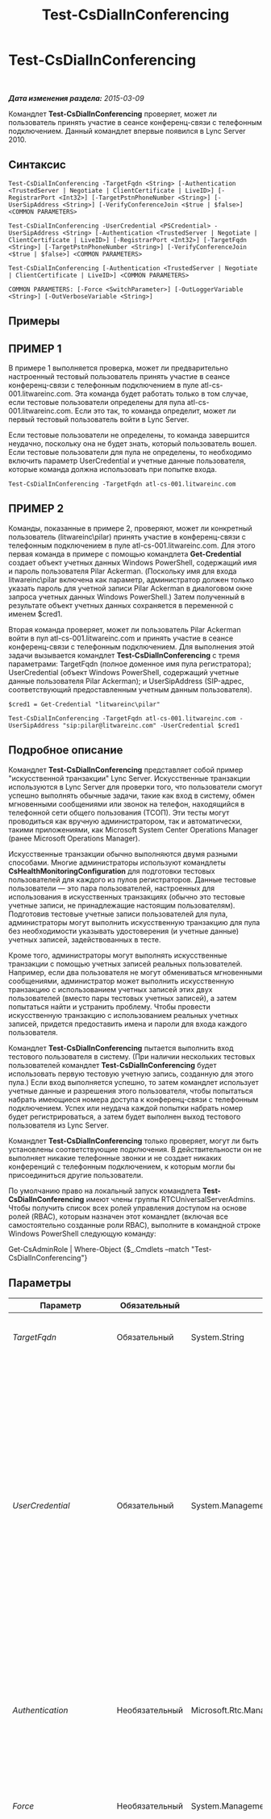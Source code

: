 ﻿---
title: Test-CsDialInConferencing
TOCTitle: Test-CsDialInConferencing
ms:assetid: e4aedf4f-77ac-4c8b-9613-07f8ea12c041
ms:mtpsurl: https://technet.microsoft.com/ru-ru/library/Gg399013(v=OCS.15)
ms:contentKeyID: 49311470
ms.date: 05/19/2016
mtps_version: v=OCS.15
ms.translationtype: HT
---

# Test-CsDialInConferencing

 

_**Дата изменения раздела:** 2015-03-09_

Командлет **Test-CsDialInConferencing** проверяет, может ли пользователь принять участие в сеансе конференц-связи с телефонным подключением. Данный командлет впервые появился в Lync Server 2010.

## Синтаксис

    Test-CsDialInConferencing -TargetFqdn <String> [-Authentication <TrustedServer | Negotiate | ClientCertificate | LiveID>] [-RegistrarPort <Int32>] [-TargetPstnPhoneNumber <String>] [-UserSipAddress <String>] [-VerifyConferenceJoin <$true | $false>] <COMMON PARAMETERS>

    Test-CsDialInConferencing -UserCredential <PSCredential> -UserSipAddress <String> [-Authentication <TrustedServer | Negotiate | ClientCertificate | LiveID>] [-RegistrarPort <Int32>] [-TargetFqdn <String>] [-TargetPstnPhoneNumber <String>] [-VerifyConferenceJoin <$true | $false>] <COMMON PARAMETERS>

    Test-CsDialInConferencing [-Authentication <TrustedServer | Negotiate | ClientCertificate | LiveID>] <COMMON PARAMETERS>

    COMMON PARAMETERS: [-Force <SwitchParameter>] [-OutLoggerVariable <String>] [-OutVerboseVariable <String>]

## Примеры

## ПРИМЕР 1

В примере 1 выполняется проверка, может ли предварительно настроенный тестовый пользователь принять участие в сеансе конференц-связи с телефонным подключением в пуле atl-cs-001.litwareinc.com. Эта команда будет работать только в том случае, если тестовые пользователи определены для пула atl-cs-001.litwareinc.com. Если это так, то команда определит, может ли первый тестовый пользователь войти в Lync Server.

Если тестовые пользователи не определены, то команда завершится неудачно, поскольку она не будет знать, который пользователь вошел. Если тестовые пользователи для пула не определены, то необходимо включить параметр UserCredential и учетные данные пользователя, которые команда должна использовать при попытке входа.

    Test-CsDialInConferencing -TargetFqdn atl-cs-001.litwareinc.com 

## ПРИМЕР 2

Команды, показанные в примере 2, проверяют, может ли конкретный пользователь (litwareinc\\pilar) принять участие в конференц-связи с телефонным подключением в пуле atl-cs-001.litwareinc.com. Для этого первая команда в примере с помощью командлета **Get-Credential** создает объект учетных данных Windows PowerShell, содержащий имя и пароль пользователя Pilar Ackerman. (Поскольку имя для входа litwareinc\\pilar включена как параметр, администратор должен только указать пароль для учетной записи Pilar Ackerman в диалоговом окне запроса учетных данных Windows PowerShell.) Затем полученный в результате объект учетных данных сохраняется в переменной с именем $cred1.

Вторая команда проверяет, может ли пользователь Pilar Ackerman войти в пул atl-cs-001.litwareinc.com и принять участие в сеансе конференц-связи с телефонным подключением. Для выполнения этой задачи вызывается командлет **Test-CsDialInConferencing** с тремя параметрами: TargetFqdn (полное доменное имя пула регистратора); UserCredential (объект Windows PowerShell, содержащий учетные данные пользователя Pilar Ackerman); и UserSipAddress (SIP-адрес, соответствующий предоставленным учетным данным пользователя).

    $cred1 = Get-Credential "litwareinc\pilar"
    
    Test-CsDialInConferencing -TargetFqdn atl-cs-001.litwareinc.com -UserSipAddress "sip:pilar@litwareinc.com" -UserCredential $cred1

## Подробное описание

Командлет **Test-CsDialInConferencing** представляет собой пример "искусственной транзакции" Lync Server. Искусственные транзакции используются в Lync Server для проверки того, что пользователи смогут успешно выполнять обычные задачи, такие как вход в систему, обмен мгновенными сообщениями или звонок на телефон, находящийся в телефонной сети общего пользования (ТСОП). Эти тесты могут проводиться как вручную администратором, так и автоматически, такими приложениями, как Microsoft System Center Operations Manager (ранее Microsoft Operations Manager).

Искусственные транзакции обычно выполняются двумя разными способами. Многие администраторы используют командлеты **CsHealthMonitoringConfiguration** для подготовки тестовых пользователей для каждого из пулов регистраторов. Данные тестовые пользователи — это пара пользователей, настроенных для использования в искусственных транзакциях (обычно это тестовые учетные записи, не принадлежащие настоящим пользователям). Подготовив тестовые учетные записи пользователей для пула, администраторы могут выполнить искусственную транзакцию для пула без необходимости указывать удостоверения (и учетные данные) учетных записей, задействованных в тесте.

Кроме того, администраторы могут выполнять искусственные транзакции с помощью учетных записей реальных пользователей. Например, если два пользователя не могут обмениваться мгновенными сообщениями, администратор может выполнить искусственную транзакцию с использованием учетных записей этих двух пользователей (вместо пары тестовых учетных записей), а затем попытаться найти и устранить проблему. Чтобы провести искусственную транзакцию с использованием реальных учетных записей, придется предоставить имена и пароли для входа каждого пользователя.

Командлет **Test-CsDialInConferencing** пытается выполнить вход тестового пользователя в систему. (При наличии нескольких тестовых пользователей командлет **Test-CsDialInConferencing** будет использовать первую тестовую учетную запись, созданную для этого пула.) Если вход выполняется успешно, то затем командлет использует учетные данные и разрешения этого пользователя, чтобы попытаться набрать имеющиеся номера доступа к конференц-связи с телефонным подключением. Успех или неудача каждой попытки набрать номер будет регистрироваться, а затем будет выполнен выход тестового пользователя из Lync Server.

Командлет **Test-CsDialInConferencing** только проверяет, могут ли быть установлены соответствующие подключения. В действительности он не выполняет никакие телефонные звонки и не создает никаких конференций с телефонным подключением, к которым могли бы присоединиться другие пользователи.

По умолчанию право на локальный запуск командлета **Test-CsDialInConferencing** имеют члены группы RTCUniversalServerAdmins. Чтобы получить список всех ролей управления доступом на основе ролей (RBAC), которым назначен этот командлет (включая все самостоятельно созданные роли RBAC), выполните в командной строке Windows PowerShell следующую команду:

Get-CsAdminRole | Where-Object {$\_.Cmdlets –match "Test-CsDialInConferencing"}

## Параметры


<table>
<colgroup>
<col style="width: 25%" />
<col style="width: 25%" />
<col style="width: 25%" />
<col style="width: 25%" />
</colgroup>
<thead>
<tr class="header">
<th>Параметр</th>
<th>Обязательный</th>
<th>Тип</th>
<th>Описание</th>
</tr>
</thead>
<tbody>
<tr class="odd">
<td><p><em>TargetFqdn</em></p></td>
<td><p>Обязательный</p></td>
<td><p>System.String</p></td>
<td><p>Полное доменное имя пула, который должен тестироваться.</p></td>
</tr>
<tr class="even">
<td><p><em>UserCredential</em></p></td>
<td><p>Обязательный</p></td>
<td><p>System.Management.Automation.PSCredential</p></td>
<td><p>Объект учетных данных пользователя для тестирования. Значение, передаваемое в UserCredential, должно быть ссылкой на объект, полученной с помощью командлета <strong>Get-Credential</strong>. Например, данный код возвращает объект учетных данных для пользователя litwareinc\kenmyer и сохраняет этот объект в переменную $x:</p>
<p>$x = Get-Credential &quot;litwareinc\kenmyer&quot;</p>
<p>При запуске этой команды необходимо указать пароль пользователя. Этот параметр не требуется, если тестирование проводится с использованием параметров конфигурации наблюдения за работоспособностью системы.</p></td>
</tr>
<tr class="odd">
<td><p><em>Authentication</em></p></td>
<td><p>Необязательный</p></td>
<td><p>Microsoft.Rtc.Management.SyntheticTransactions.SipSyntheticTransaction+AuthenticationMechanism</p></td>
<td><p>Тип проверки подлинности, используемой в тесте. Разрешенные значения:</p>
<p>* TrustedServer</p>
<p>* Negotiate</p>
<p>* ClientCertificate</p>
<p>* LiveID</p></td>
</tr>
<tr class="even">
<td><p><em>Force</em></p></td>
<td><p>Необязательный</p></td>
<td><p>System.Management.Automation.SwitchParameter</p></td>
<td><p>Подавляет отображение любых сообщений о некритических ошибках, которые могут возникать при выполнении этой команды.</p></td>
</tr>
<tr class="odd">
<td><p><em>OutLoggerVariable</em></p></td>
<td><p>Необязательный</p></td>
<td><p>System.String</p></td>
<td><p>Если этот параметр используется, подробные результаты выполнения командлета будут сохранены в указанной переменной. Эта переменная включает в себя пару методов, ToHTML и ToXML, которые затем могут использоваться для сохранения этих результатов в HTML-файле или в XML-файле.</p>
<p>Для сохранения выходных результатов в переменной средства ведения журнала с именем $TestOutput используется следующий синтаксис:</p>
<p>-OutLoggerVariable TestOutput</p>
<p>Примечание. При указании имени переменной не следует добавлять в начало символ $. Чтобы сохранить информацию, содержащуюся в переменной средства ведения журнала, в HTML-файле, используйте команду, аналогичную следующей:</p>
<p>$TestOutput.ToHTML() &gt; C:\Logs\TestOutput.html</p>
<p>Чтобы сохранить информацию, содержащуюся в переменной средства ведения журнала, в XML-файле, используйте команду, аналогичную следующей:</p>
<p></p>
<p>$TestOutput.ToXML() &gt; C:\Logs\TestOutput.xml</p></td>
</tr>
<tr class="even">
<td><p><em>OutVerboseVariable</em></p></td>
<td><p>Необязательный</p></td>
<td><p>System.String</p></td>
<td><p>При указании этого параметра подробные результаты выполнения командлета будут сохранены в указанной переменной. Например, чтобы сохранить результаты в переменную $TestOutput, используйте следующий синтаксис:</p>
<p>-OutVerboseVariable TestOutput</p>
<p>При указании имени переменной не следует добавлять в его начало символ $.</p></td>
</tr>
<tr class="odd">
<td><p><em>RegistrarPort</em></p></td>
<td><p>Необязательный</p></td>
<td><p>System.Int32</p></td>
<td><p>Порт SIP, используемый службой регистратора. Этот параметр не обязателен, если регистратор использует порт по умолчанию, 5061.</p></td>
</tr>
<tr class="even">
<td><p><em>TargetPstnPhoneNumber</em></p></td>
<td><p>Необязательный</p></td>
<td><p>System.String</p></td>
<td><p>Номер для телефона ТСОП, который будет использоваться для проверки способности пользователей ТСОП присоединиться к конференции с телефонным подключением. Например:</p>
<p>-TargetPstnPhoneNumber &quot;+12065551219&quot;</p>
<p>Обратите внимание на то, что TargetPstnPhoneNumber следует включать только в тех случаях, когда вы используете параметр VerifyConferenceJoinType.</p></td>
</tr>
<tr class="odd">
<td><p><em>UserSipAddress</em></p></td>
<td><p>Необязательный</p></td>
<td><p>System.String</p></td>
<td><p>SIP-адрес для тестируемой учетной записи пользователя. Например: -UserSipAddress &quot;sip:kenmyer@litwareinc.com&quot;. Параметр UserSipAddress должен ссылаться на ту же учетную запись пользователя, что и параметр UserCredential. Этот параметр не требуется, если тестирование проводится с использованием параметров конфигурации наблюдения за работоспособностью системы.</p></td>
</tr>
<tr class="even">
<td><p><em>VerifyConferenceJoin</em></p></td>
<td><p>Необязательный</p></td>
<td><p>System.Boolean</p></td>
<td><p>При установке значения True проверяет, можно ли присоединиться к конференции с телефонным подключением с помощью телефона ТСОП. При выполнении этой проверки вы можете включить параметр TargetPstnPhoneNumber. В этом случае TargetPstnPhoneNumber должен указывать телефон ТСОП, используемый для присоединения к конференции. Если параметр TargetPstnPhoneNumber не включен, командлет <strong>Test-CsDialInConferencing</strong> использует номера телефонов для телефонного подключения, которые были предварительно заданы в соответствующей области конференции с телефонным подключением.</p></td>
</tr>
</tbody>
</table>


## Типы входных данных

Нет. Командлет **Test-CsDialInConferencing** не принимает входные данные из конвейера.

## Типы возвращаемых данных

Командлет **Test-CsDialInConferencing** возвращает экземпляр объекта Microsoft.Rtc.SyntheticTransactions.TaskOutput.

## См. также

#### Другие ресурсы

[Test-CsAVConference](test-csavconference.md)

